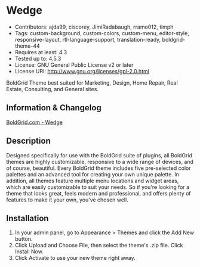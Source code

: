 # Wedge
- Contributors: ajda99, ciscorey, JimiRadabaugh, rramo012, timph
- Tags: custom-background, custom-colors, custom-menu, editor-style, responsive-layout, rtl-language-support, translation-ready, boldgrid-theme-44
- Requires at least: 4.3
- Tested up to: 4.5.3
- License: GNU General Public License v2 or later
- License URI: http://www.gnu.org/licenses/gpl-2.0.html

BoldGrid Theme best suited for Marketing, Design, Home Repair, Real Estate, Consulting, and General sites.

## Information & Changelog
[BoldGrid.com - Wedge](http://www.boldgrid.com/wedge/)

## Description
Designed specifically for use with the BoldGrid suite of plugins, all BoldGrid themes are highly customizable, responsive to a wide range of devices, and of course, beautiful. Every BoldGrid theme includes five pre-selected color palettes and an advanced tool for creating your own unique palette. In addition, all themes feature multiple menu locations and widget areas, which are easily customizable to suit your needs. So if you're looking for a theme that looks great, feels modern and professional, and offers plenty of features to make it your own, you've chosen well.

## Installation
1. In your admin panel, go to Appearance > Themes and click the Add New button.
2. Click Upload and Choose File, then select the theme's .zip file. Click Install Now.
3. Click Activate to use your new theme right away.
